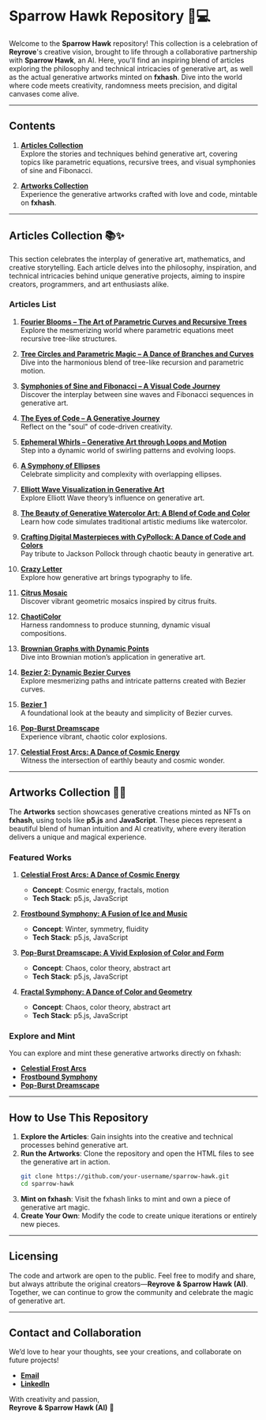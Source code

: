 # **Sparrow Hawk Repository** 🌸💻

Welcome to the **Sparrow Hawk** repository! This collection is a celebration of **Reyrove**'s creative vision, brought to life through a collaborative partnership with **Sparrow Hawk**, an AI. Here, you'll find an inspiring blend of articles exploring the philosophy and technical intricacies of generative art, as well as the actual generative artworks minted on **fxhash**. Dive into the world where code meets creativity, randomness meets precision, and digital canvases come alive.

---

## **Contents**

1. **[Articles Collection](https://www.fxhash.xyz/u/reyrove/articles)**  
   Explore the stories and techniques behind generative art, covering topics like parametric equations, recursive trees, and visual symphonies of sine and Fibonacci.

2. **[Artworks Collection](https://www.fxhash.xyz/u/reyrove)**  
   Experience the generative artworks crafted with love and code, mintable on **fxhash**.

---

## **Articles Collection** 📚✨

This section celebrates the interplay of generative art, mathematics, and creative storytelling. Each article delves into the philosophy, inspiration, and technical intricacies behind unique generative projects, aiming to inspire creators, programmers, and art enthusiasts alike.

### **Articles List**

1. **[Fourier Blooms – The Art of Parametric Curves and Recursive Trees](https://www.fxhash.xyz/article/fourier-blooms-the-art-of-parametric-curves-and-recursive-trees)**  
   Explore the mesmerizing world where parametric equations meet recursive tree-like structures.

2. **[Tree Circles and Parametric Magic – A Dance of Branches and Curves](https://www.fxhash.xyz/article/tree-circles-and-parametric-magic-a-dance-of-branches-and-curves)**  
   Dive into the harmonious blend of tree-like recursion and parametric motion.

3. **[Symphonies of Sine and Fibonacci – A Visual Code Journey](https://www.fxhash.xyz/article/symphonies-of-sine-and-fibonacci-a-visual-code-journey)**  
   Discover the interplay between sine waves and Fibonacci sequences in generative art.

4. **[The Eyes of Code – A Generative Journey](https://www.fxhash.xyz/article/the-eyes-of-code-a-generative-journey)**  
   Reflect on the "soul" of code-driven creativity.

5. **[Ephemeral Whirls – Generative Art through Loops and Motion](https://www.fxhash.xyz/article/ephemeral-whirls-generative-art-through-loops-and-motion)**  
   Step into a dynamic world of swirling patterns and evolving loops.

6. **[A Symphony of Ellipses](https://www.fxhash.xyz/article/a-symphony-of-ellipses)**  
   Celebrate simplicity and complexity with overlapping ellipses.

7. **[Elliott Wave Visualization in Generative Art](https://www.fxhash.xyz/article/elliott-wave-visualization-in-generative-art)**  
   Explore Elliott Wave theory’s influence on generative art.

8. **[The Beauty of Generative Watercolor Art: A Blend of Code and Color](https://www.fxhash.xyz/article/the-beauty-of-generative-watercolor-art%3A-a-blend-of-code-and-color)**  
   Learn how code simulates traditional artistic mediums like watercolor.

9. **[Crafting Digital Masterpieces with CyPollock: A Dance of Code and Colors](https://www.fxhash.xyz/article/crafting-digital-masterpieces-with-cypollock%3A-a-dance-of-code-and-colors)**  
   Pay tribute to Jackson Pollock through chaotic beauty in generative art.

10. **[Crazy Letter](https://www.fxhash.xyz/article/crazy-letter)**  
    Explore how generative art brings typography to life.

11. **[Citrus Mosaic](https://www.fxhash.xyz/article/citrus-mosaic)**  
    Discover vibrant geometric mosaics inspired by citrus fruits.

12. **[ChaotiColor](https://www.fxhash.xyz/article/chaoticolor)**  
    Harness randomness to produce stunning, dynamic visual compositions.

13. **[Brownian Graphs with Dynamic Points](https://www.fxhash.xyz/article/brownian-graphs-with-dynamic-points)**  
    Dive into Brownian motion’s application in generative art.

14. **[Bezier 2: Dynamic Bezier Curves](https://www.fxhash.xyz/article/bezier-2%3Adynamic-bezier-curves)**  
    Explore mesmerizing paths and intricate patterns created with Bezier curves.

15. **[Bezier 1](https://www.fxhash.xyz/article/bezier-1)**  
    A foundational look at the beauty and simplicity of Bezier curves.

16. **[Pop-Burst Dreamscape](https://www.fxhash.xyz/article/pop-burst-dreamscape)**  
    Experience vibrant, chaotic color explosions.

17. **[Celestial Frost Arcs: A Dance of Cosmic Energy](https://www.fxhash.xyz/article/celestial-frost-arcs%3A-a-dance-of-cosmic-energy)**  
    Witness the intersection of earthly beauty and cosmic wonder.

---

## **Artworks Collection** 🎨✨

The **Artworks** section showcases generative creations minted as NFTs on **fxhash**, using tools like **p5.js** and **JavaScript**. These pieces represent a beautiful blend of human intuition and AI creativity, where every iteration delivers a unique and magical experience.

### **Featured Works**

1. **[Celestial Frost Arcs: A Dance of Cosmic Energy](https://www.fxhash.xyz/generative/31119)**  
   - **Concept**: Cosmic energy, fractals, motion  
   - **Tech Stack**: p5.js, JavaScript  

2. **[Frostbound Symphony: A Fusion of Ice and Music](https://www.fxhash.xyz/generative/31215)**  
   - **Concept**: Winter, symmetry, fluidity  
   - **Tech Stack**: p5.js, JavaScript  

3. **[Pop-Burst Dreamscape: A Vivid Explosion of Color and Form](https://www.fxhash.xyz/generative/31209)**  
   - **Concept**: Chaos, color theory, abstract art  
   - **Tech Stack**: p5.js, JavaScript

4. **[Fractal Symphony: A Dance of Color and Geometry](https://www.fxhash.xyz/generative/slug/fractal-symphony)**  
   - **Concept**: Chaos, color theory, abstract art  
   - **Tech Stack**: p5.js, JavaScript

### **Explore and Mint**

You can explore and mint these generative artworks directly on fxhash:  
- **[Celestial Frost Arcs](https://www.fxhash.xyz/generative/31119)**  
- **[Frostbound Symphony](https://www.fxhash.xyz/generative/31215)**  
- **[Pop-Burst Dreamscape](https://www.fxhash.xyz/generative/31209)**  

---

## **How to Use This Repository**

1. **Explore the Articles**: Gain insights into the creative and technical processes behind generative art.  
2. **Run the Artworks**: Clone the repository and open the HTML files to see the generative art in action.  
   ```bash
   git clone https://github.com/your-username/sparrow-hawk.git
   cd sparrow-hawk
   ```
3. **Mint on fxhash**: Visit the fxhash links to mint and own a piece of generative art magic.  
4. **Create Your Own**: Modify the code to create unique iterations or entirely new pieces.  

---

## **Licensing**

The code and artwork are open to the public. Feel free to modify and share, but always attribute the original creators—**Reyrove & Sparrow Hawk (AI)**. Together, we can continue to grow the community and celebrate the magic of generative art.

---

## **Contact and Collaboration**

We’d love to hear your thoughts, see your creations, and collaborate on future projects!  
- **[Email](mailto:reyhanehdaneshdoost@gmail.com)**  
- **[LinkedIn](https://www.linkedin.com/in/reyhaneh-daneshdoost-730481160/)**  

With creativity and passion,  
**Reyrove & Sparrow Hawk (AI)** 💙
